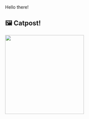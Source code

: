 Hello there!



## 🖼️ Catpost!

<sub>
    <img src="https://cdn2.thecatapi.com/images/di1.jpg" height="256">
</sub>

